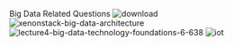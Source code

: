 Big Data Related Questions
![download](https://user-images.githubusercontent.com/38599335/107772436-4104fa80-6d62-11eb-9d6c-961bb2d08fa5.png)
![xenonstack-big-data-architecture](https://user-images.githubusercontent.com/38599335/107772999-02237480-6d63-11eb-869e-26db2da3d6d4.png)
![lecture4-big-data-technology-foundations-6-638](https://user-images.githubusercontent.com/38599335/107773009-051e6500-6d63-11eb-82b9-e7629f46a083.jpg)
![iot](https://user-images.githubusercontent.com/38599335/107773010-05b6fb80-6d63-11eb-8418-a26ee6c90855.png)
